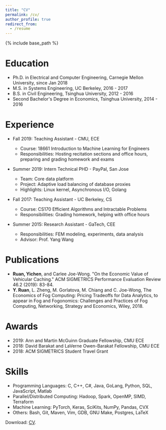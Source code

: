 ```yaml
---
title: "CV"
permalink: /cv/
author_profile: true
redirect_from:
  - /resume
---
```


{% include base_path %}

Education
======
* Ph.D. in Electrical and Computer Engineering, Carnegie Mellon University, since Jan 2018
* M.S. in Systems Engineering, UC Berkeley, 2016 - 2017
* B.S. in Civil Engineering, Tsinghua University, 2012 - 2016
* Second Bachelor's Degree in Economics, Tsinghua University, 2014 - 2016


Experience
======
* Fall 2019: Teaching Assistant - CMU, ECE
  * Course: 18661 Introduction to Machine Learning for Engineers
  * Responsibilities: Hosting recitation sections and office hours, preparing and grading homework and exams

* Summer 2019: Intern Technical PHD - PayPal, San Jose
  * Team: Core data platform
  * Project: Adaptive load balancing of database proxies
  * Highlights: Linux kernel, Asynchronous I/O, Golang

* Fall 2017: Teaching Assistant - UC Berkeley, CS
  * Course: CS170 Efficient Algorithms and Intractable Problems
  * Responsibilities: Grading homework, helping with office hours

* Summer 2015: Research Assistant - GaTech, CEE
  * Responsibilities: FEM modeling, experiments, data analysis
  * Advisor: Prof. Yang Wang


Publications
======
* **Ruan, Yichen**, and Carlee Joe-Wong. "On the Economic Value of Vehicular Caching." ACM SIGMETRICS Performance Evaluation Review 46.2 (2019): 83-84.
* **Y. Ruan**, L. Zheng, M. Gorlatova, M. Chiang and C. Joe-Wong, The Economics of Fog Computing: Pricing Tradeoffs for Data Analytics, to appear in Fog and Fogonomics: Challenges and Practices of Fog Computing, Networking, Strategy and Economics, Wiley, 2018.


Awards
======
* 2019: Ann and Martin McGuinn Graduate Fellowship, CMU ECE
* 2018: David Barakat and LaVerne Owen-Barakat Fellowship, CMU ECE
* 2018: ACM SIGMETRICS Student Travel Grant


Skills
======
* Programming Languages: C, C++, C#, Java, GoLang, Python, SQL, JavaScript, Matlab
* Parallel/Distributed Computing: Hadoop, Spark, OpenMP, SIMD, Terraform
* Machine Learning: PyTorch, Keras, SciKits, NumPy, Pandas, CVX
* Others: Bash, Git, Maven, Vim, GDB, GNU Make, Postgres, LaTeX

Download: [CV](https://ycruan.github.io/files/CV_professional.pdf).
